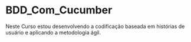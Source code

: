 # BDD_Com_Cucumber
Neste Curso estou desenvolvendo a codificação baseada em histórias de usuário e aplicando a metodologia ágil.
